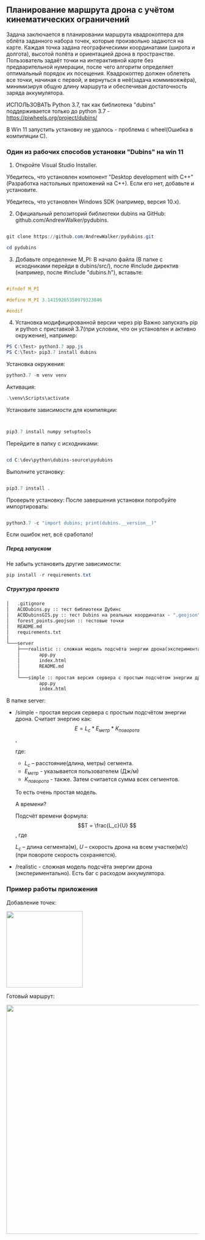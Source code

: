 ## Планирование маршрута дрона с учётом кинематических ограничений
Задача заключается в планировании маршрута квадрокоптера для облёта заданного набора точек, которые произвольно задаются на карте. Каждая точка задана географическими координатами (широта и долгота), высотой полёта и ориентацией дрона в пространстве. Пользователь задаёт точки на интерактивной карте без предварительной нумерации, после чего алгоритм определяет оптимальный порядок их посещения. Квадрокоптер должен облететь все точки, начиная с первой, и вернуться в неё(задача коммивояжёра), минимизируя общую длину маршрута и обеспечивая достаточность заряда аккумулятора.



ИСПОЛЬЗОВАТЬ Python 3.7, так как библиотека "dubins" поддерживается только до python 3.7 - https://piwheels.org/project/dubins/

В Win 11 запустить установку не удалось - проблема с wheel(Ошибка в компиляции C). 
  
### Один из рабочих способов установки "Dubins" на win 11

1. Откройте Visual Studio Installer.

Убедитесь, что установлен компонент "Desktop development with C++" (Разработка настольных приложений на C++). Если его нет, добавьте и установите.

Убедитесь, что установлен Windows SDK (например, версия 10.x).

2. Официальный репозиторий библиотеки dubins на GitHub: github.com/AndrewWalker/pydubins.

```powershell

git clone https://github.com/AndrewWalker/pydubins.git

cd pydubins

```

3. Добавьте определение M_PI: В начало файла (В папке с исходниками перейди в dubins/src/), после #include директив (например, после #include "dubins.h"), вставьте:

```c

#ifndef M_PI

#define M_PI 3.14159265358979323846

#endif

```

  4. Установка модифицированной версии через pip
Важно запускать pip и python с приставкой 3.7(при условии, что он установлен и активно окружение), например:
```powershell
PS C:\Test> python3.7 app.js
PS C:\Test> pip3.7 install dubins
```

Установка окружения:
```powershell
python3.7 -m venv venv
```
Активация:

```powershell
.\venv\Scripts\activate
```


Установите зависимости для компиляции:

```powershell


pip3.7 install numpy setuptools

```

Перейдите в папку с исходниками:

```powershell

cd C:\dev\python\dubins-source\pydubins

```

Выполните установку:

```powershell

pip3.7 install .

```

Проверьте установку:
После завершения установки попробуйте импортировать:

```powershell

python3.7 -c "import dubins; print(dubins.__version__)"

```

Если ошибок нет, всё сработало!

##### Перед запуском
Не забыть установить другие зависимости: 
```powershell
pip install -r requirements.txt
```

##### Структура проекта
```cmd
│   .gitignore
│   ACODubins.py :: тест библиотеки Дубинс 
│   ACODubinsGIS.py :: тест Dubins на реальных координатах - ".geojson". Результат: страница html с маршрутом.
│   forest_points.geojson :: тестовые точки
│   README.md
│   requirements.txt
│
└───server
    ├───realistic :: сложная модель подсчёта энергии дрона(экспериментально)
    │       app.py
    │       index.html
    │       README.md
    │
    └───simple :: простая версия сервера с простым подсчётом энергии дрона
            app.py
            index.html

```


В папке server:
- /simple - простая версия сервера с простым подсчётом энергии дрона. Считает энергию как: 
$$E = L_с * E_{метр} * К_{поворота}$$,
	
 	где:
	- $L_с$ – расстояние(длина, метры) сегмента.
	- $E_{метр}$ - указывается пользователем (Дж/м)
	- $К_{поворота}$ - также.
	Затем считается сумма всех сегментов.
	
 	То есть очень простая модель.
	
	А времени?
	
	Подсчёт времени формула: $$T = \frac{L_с}{U} $$, где
	
   	$L_с$ – длина сегмента(м),
	$U$ – скорость дрона на всем участке(м/с) (при повороте скорость сохраняется). 
  
- /realistic - сложная модель подсчёта энергии дрона (экспериментально). Есть баг с расходом аккумулятора.

### Пример работы приложения
Добавление точек:

<img alt="" src="https://github.com/user-attachments/assets/fca2436f-ea79-4228-839c-e77724ab7441" width="200">

Готовый маршрут:

<img alt="" src="https://github.com/user-attachments/assets/5ce7f992-e00d-44ed-93d8-a06f8c29ac92" width="600">








